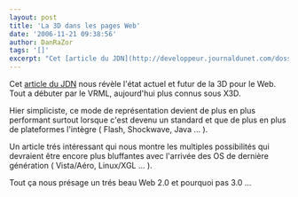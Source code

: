 ```yaml
---
layout: post
title: 'La 3D dans les pages Web'
date: '2006-11-21 09:38:56'
author: DanRaZor
tags: '[]'
excerpt: "Cet [article du JDN](http://developpeur.journaldunet.com/dossiers/061120-langages-web-3d/0.shtml) nous révèle l'état actuel et futur de la 3D pour le Web.     \nTout a débuter par le VRML, aujourd'hui plus connus sous X3D.  \n  \nHier simpliciste, ce mode de représentation devient de plus en plus performant   surtout lorsque c'est devenu      …"
---
```


Cet [article du JDN](http://developpeur.journaldunet.com/dossiers/061120-langages-web-3d/0.shtml) nous révèle l'état actuel et futur de la 3D pour le Web.
Tout a débuter par le VRML, aujourd'hui plus connus sous X3D.

Hier simpliciste, ce mode de représentation devient de plus en plus performant   surtout lorsque c'est devenu un standard et que de plus en plus de plateformes l'intègre   ( Flash, Shockwave, Java ... ).

Un article trés intéressant qui nous montre les multiples possibilités   qui devraient être encore plus bluffantes avec l'arrivée des OS de dernière génération    ( Vista/Aéro, Linux/XGL ... ).

Tout ça nous présage un trés beau Web 2.0 et pourquoi pas 3.0 ...
